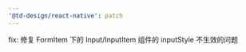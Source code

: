 ```yaml
---
'@td-design/react-native': patch
---
```


fix: 修复 FormItem 下的 Input/InputItem 组件的 inputStyle 不生效的问题
